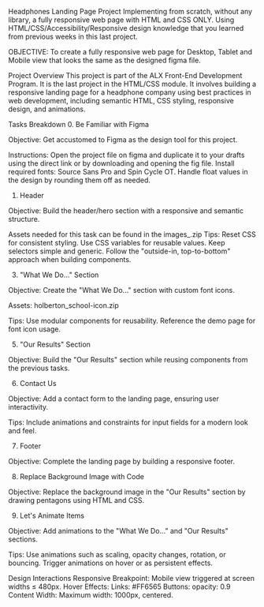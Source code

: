 Headphones Landing Page Project
 Implementing from scratch, without any library, a fully responsive web page with HTML and CSS  ONLY. 
 Using HTML/CSS/Accessibility/Responsive design knowledge that you learned from previous weeks in this last project.
 
 
OBJECTIVE: To create a fully responsive web page for Desktop, Tablet and Mobile view that looks the same as the designed figma file.


Project Overview
 This project is part of the ALX Front-End Development Program. 
 It is the last project in the HTML/CSS module. It involves building a responsive landing page for a headphone company using best 
 practices in web development, including semantic HTML, CSS styling, responsive design, and animations.
 

Tasks Breakdown
 0. Be Familiar with Figma
 
Objective: Get accustomed to Figma as the design tool for this project.

Instructions:
 Open the project file on figma and duplicate it to your drafts using the direct link or by downloading and opening the fig file.
 Install required fonts: Source Sans Pro and Spin Cycle OT.
 Handle float values in the design by rounding them off as needed.

 1. Header
   
Objective: Build the header/hero section with a responsive and semantic structure.

 Assets needed for this task can be found in the images_.zip
Tips:
 Reset CSS for consistent styling.
 Use CSS variables for reusable values.
 Keep selectors simple and generic.
 Follow the "outside-in, top-to-bottom" approach when building components.

 3. "What We Do..." Section
    
Objective: Create the "What We Do..." section with custom font icons.

Assets: holberton_school-icon.zip

Tips:
 Use modular components for reusability.
 Reference the demo page for font icon usage.

 5. "Our Results" Section
  
Objective: Build the "Our Results" section while reusing components from the previous tasks.


 6. Contact Us
   
Objective: Add a contact form to the landing page, ensuring user interactivity.

Tips:
 Include animations and constraints for input fields for a modern look and feel.

 7. Footer
   
Objective: Complete the landing page by building a responsive footer.

 8. Replace Background Image with Code
     
Objective: Replace the background image in the "Our Results" section by drawing pentagons using HTML and CSS.

 9. Let's Animate Items
    
Objective: Add animations to the "What We Do..." and "Our Results" sections.

Tips:
 Use animations such as scaling, opacity changes, rotation, or bouncing.
 Trigger animations on hover or as persistent effects.

Design Interactions
Responsive Breakpoint:
Mobile view triggered at screen widths ≤ 480px.
Hover Effects:
Links: #FF6565
Buttons: opacity: 0.9
Content Width:
Maximum width: 1000px, centered.
